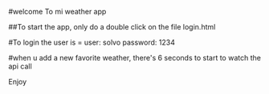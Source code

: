 #welcome To mi weather app

##To start the app, only do a double click on the file login.html

#To login the user is = user: solvo
                        password: 1234


#when u add a new favorite weather, there's 6 seconds to start to watch the api call


Enjoy